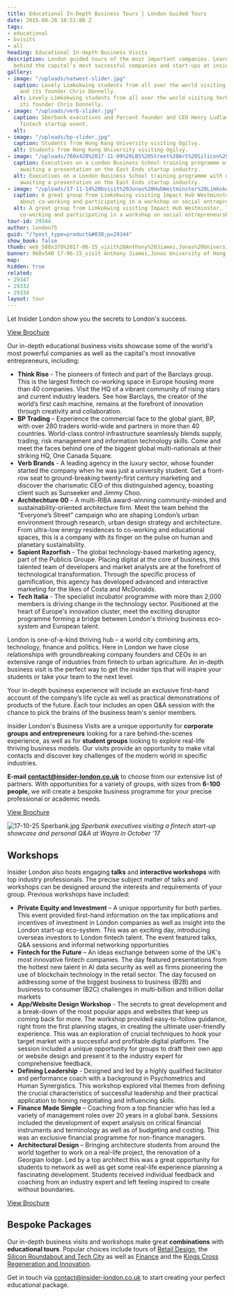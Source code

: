 ```yaml
---
title: Educational In-Depth Business Tours | London Guided Tours
date: 2015-08-28 10:51:00 Z
tags:
- educational
- bvisits
- all
heading: Educational In-depth Business Visits
description: London guided tours of the most important companies. Learn the secrets
  behind the capital’s most successful companies and start-ups at insider-london.co.uk.
gallery:
- image: "/uploads/natwest-slider.jpg"
  caption: Lovely Limkokwing students from all over the world visiting Verb Brands
    and its founder Chris Donnelly.
  alt: Lovely Limkokwing students from all over the world visiting Verb Brands and
    its founder Chris Donnelly.
- image: "/uploads/verb-slider.jpg"
  caption: Sberbank executives and Percent founder and CEO Henry Ludlam at a bespoke
    fintech startup event.
  alt: 
- image: "/uploads/bp-slider.jpg"
  caption: Students from Hong Kong University visiting Ogilvy.
  alt: Students from Hong Kong University visiting Ogilvy.
- image: "/uploads/760x428%2017-11-09%20LBS%20Street%20Art%20Silicon%20Roundabout%20Ziferblat.JPG"
  caption: Executives on a London Business School training programme with us at Ziferblat,
    awaiting a presentation on the East Ends startup industry.
  alt: Executives on a London Business School training programme with us at Ziferblat,
    awaiting a presentation on the East Ends startup industry.
- image: "/uploads/17-11-14%20bvisit%20Jonas%20HubWestminster%20Limkokwing.jpg"
  caption: A great group from Limkokwing visiting Impact Hub Westminster, learning
    about co-working and participating in a workshop on social entrepreneurship.
  alt: A great group from Limkokwing visiting Impact Hub Westminster, learning about
    co-working and participating in a workshop on social entrepreneurship.
tour-id: 29344
author: london75
guid: "/?post_type=product&#038;p=29344"
show_book: false
thumb: web_588x378%2017-06-15_visit%20Anthony%20Jiamei,Jonas%20University%20of%20Hong%20Kong.jpg
banner: 960x540 17-06-15_visit Anthony Jiamei,Jonas University of Hong Kong.jpg
map: 
hidden: true
related:
- 29347
- 29332
- 29334
layout: tour
---
```


Let Insider London show you the secrets to London's success.

<a class="btn btn--small btn--red" href="/assets/in-depth-business-visits_brochure_Insider_London.pdf">View Brochure</a>

Our in-depth educational business visits showcase some of the world's most powerful companies as well as the capital's most innovative entrepreneurs, including:

- **Think Rise** - The pioneers of fintech and part of the Barclays group. This is the largest fintech co-working space in Europe housing more than 40 companies. Visit the HQ of a vibrant community of rising stars and current industry leaders. See how Barclays, the creator of the world’s first cash machine, remains at the forefront of innovation through creativity and collaboration. 
- **BP Trading** – Experience the commercial face to the global giant, BP, with over 280 traders world-wide and partners in more than 40 countries. World-class control infrastructure seamlessly blends supply, trading, risk management and information technology skills. Come and meet the faces behind one of the biggest global multi-nationals at their striking HQ, One Canada Square.
- **Verb Brands** - A leading agency in the luxury sector, whose founder started the company when he was just a university student. Get a front-row seat to ground-breaking twenty-first century marketing and discover the charismatic CEO of this distinguished agency, boasting client such as Sunseeker and Jimmy Choo.
- **Architechture 00** – A multi-RIBA award-winning community-minded and sustainability-oriented architecture firm. Meet the team behind the “Everyone’s Street” campaign who are shaping London’s urban environment through research, urban design strategy and architecture. From ultra-low energy residences to co-working and educational spaces, this is a company with its finger on the pulse on human and planetary sustainability.
- **Sapient Razorfish**  - The global technology-based marketing agency, part of the Publicis Groupe. Placing digital at the core of business, this talented team of developers and market analysts are at the forefront of technological transformation. Through the specific process of gamification, this agency has developed advanced and interactive marketing for the likes of Costa and McDonalds.
- **Tech Italia** - The specialist incubator programme with more than 2,000 members is driving change in the technology sector. Positioned at the heart of Europe's innovation cluster, meet the exciting disruptor programme forming a bridge between London's thriving business eco-system and European talent. 

London is one-of-a-kind thriving hub – a world city combining arts, technology, finance and politics.  Here in London we have close relationships with groundbreaking company founders and CEOs in an extensive range of industries from fintech to urban agriculture. An in-depth business visit is the perfect way to get the insider tips that will inspire your students or take your team to the next level.

Your in-depth business experience will include an exclusive first-hand account of the company’s life cycle as well as practical demonstrations of products of the future. Each tour includes an open Q&A session with the chance to pick the brains of the business team's senior members.

Insider London's Business Visits are a unique opportunity for **corporate groups and entrepreneurs** looking for a rare behind-the-scenes experience, as well as for **student groups** looking to explore real-life thriving business models. Our visits provide an opportunity to make vital contacts and discover key challenges of the modern world in specific industries. 

**E-mail [contact@insider-london.co.uk](mailto:contact@insider-london.co.uk)** to choose from our extensive list of partners. With opportunities for a variety of groups, with sizes from **6-100 people**, we will create a bespoke business programme for your precise professional or academic needs. 

<a class="btn btn--small btn--red" href="/assets/in-depth-business-visits_brochure_Insider_London.pdf">View Brochure</a>

![17-10-25 Sperbank.jpg](/uploads/17-10-25%20Sperbank.jpg)
*Sperbank executives visiting a fintech start-up showcase and personal Q&A at Wayra in October '17*

## Workshops
Insider London also hosts engaging **talks** and **interactive workshops** with top industry professionals. The precise subject matter of talks and workshops can be designed around the interests and requirements of your group. Previous workshops have included:

- **Private Equity and Investment** – A unique opportunity for both parties. This event provided first-hand information on the tax implications and incentives of investment in London companies as well as insight into the London start-up eco-system. This was an exciting day, introducing overseas investors to London fintech talent. The event featured talks, Q&A sessions and informal networking opportunities
- **Fintech for the Future** – An ideas exchange between some of the UK's most innovative fintech companies. The day featured presentations from the hottest new talent in AI data security as well as firms pioneering the use of blockchain technology in the retail sector. The day focused on addressing some of the biggest business to business (B2B) and business to consumer (B2C) challenges in multi-billion and trillion dollar markets
- **App/Website Design Workshop** - The secrets to great development and a break-down of the most popular apps and websites that keep us coming back for more. The workshop provided easy-to-follow guidance, right from the first planning stages, in creating the ultimate user-friendly experience. This was an exploration of crucial techniques to hook your target market with a successful and profitable digital platform.  The session included a unique opportunity for groups to draft their own app or website design and present it to the industry expert for comprehensive feedback.
- **Defining Leadership** - Designed and led by a highly qualified facilitator and performance coach with a background in Psychometrics and Human Synergistics. This workshop explored vital themes from defining the crucial characteristics of successful leadership and their practical application to honing negotiating and influencing skills. 
- **Finance Made Simple** – Coaching from a top financier who has led a variety of management roles over 20 years in a global bank. Sessions included the development of expert analysis on critical financial instruments and terminology as well as of budgeting and costing. This was an exclusive financial programme for non-finance managers. 
- **Architectural Design** – Bringing architecture students from around the world together to work on a real-life project, the renovation of a Georgian lodge. Led by a top architect this was a great opportunity for students to network as well as get some real-life experience planning a fascinating development. Students received individual feedback and coaching from an industry expert and left feeling inspired to create without boundaries. 

<a class="btn btn--small btn--red" href="/assets/in-depth-business-visits_brochure_Insider_London.pdf">View Brochure</a>

## Bespoke Packages
Our in-depth business visits and workshops make great **combinations** with **educational tours**. Popular choices include tours of [Retail Design](https://www.insider-london.co.uk/tours/retail-design/), the [Silicon Roundabout and Tech City](https://www.insider-london.co.uk/tours/silicon-roundabout-and-tech-city-tour/) as well as [Finance](https://www.insider-london.co.uk/tours/london-finance-walking-tour/) and the [Kings Cross Regeneration and Innovation](https://www.insider-london.co.uk/tours/kings-cross-regeneration/).  
 
Get in touch via [contact@insider-london.co.uk](mailto:contact@insider-london.co.uk) to start creating your perfect educational package. 